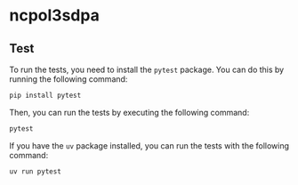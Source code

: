 # ncpol3sdpa

## Test

To run the tests, you need to install the `pytest` package. You can do this by running the following command:

```bash
pip install pytest
```

Then, you can run the tests by executing the following command:

```bash
pytest
```

If you have the `uv` package installed, you can run the tests with the following command:
```bash
uv run pytest
```